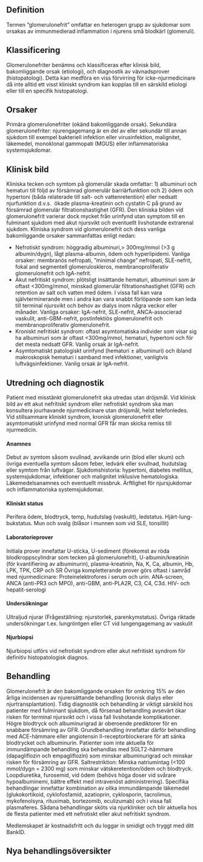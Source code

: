 ## Definition

Termen ”glomerulonefrit” omfattar en heterogen grupp av sjukdomar som orsakas av immunmedierad inflammation i njurens små blodkärl (glomeruli).

## Klassificering

Glomerulonefriter benämns och klassificeras efter klinisk bild, bakomliggande orsak (etiologi), och diagnostik av vävnadsprover (histopatologi). Detta kan medföra en viss förvirring för icke-njurmedicinare då inte alltid ett visst kliniskt syndrom kan kopplas till en särskild etiologi eller till en specifik histopatologi.

## Orsaker

Primära glomerulonefriter (okänd bakomliggande orsak).
Sekundära glomerulonefriter: njurengagemang är en del av eller sekundär till annan sjukdom till exempel bakteriell infektion eller virusinfektion, malignitet, läkemedel, monoklonal gammopati (MGUS) eller inflammatoriska systemsjukdomar.

## Klinisk bild

Kliniska tecken och symtom på glomerulär skada omfattar: 1) albuminuri och hematuri till följd av försämrad glomerulär barriärfunktion och 2) ödem och hypertoni (båda relaterade till salt- och vattenretention) eller nedsatt njurfunktion d.v.s.  ökade plasma-kreatinin och cystatin C på grund av försämrad glomerulär filtrationshastighet (GFR).
Den kliniska bilden vid glomerulonefrit varierar dock mycket från urinfynd utan symptom till en fulminant sjukdom med akut njursvikt och eventuellt livshotande extrarenal sjukdom.
Kliniska syndrom vid glomerulonefrit och dess vanliga bakomliggande orsaker sammanfattas enligt nedan:
- Nefrotiskt syndrom: höggradig albuminuri,> 300mg/mmol (>3 g albumin/dygn), lågt plasma-albumin, ödem och hyperlipidemi. Vanliga orsaker: membranös nefropati, ”minimal change” nefropati, SLE-nefrit, fokal and segmentell glomeruloskleros, membranoproliferativ glomerulonefrit och IgA-nefrit.
- Akut nefritiskt syndrom: plötsligt insättande hematuri, albuminuri som är oftast <300mg/mmol, minskad glomerulär filtrationshastighet (GFR) och retention av salt och vatten med ödem. I vissa fall kan vara självterminerande men i andra kan vara snabbt förlöpande som kan leda till terminal njursvikt och behov av dialys inom några veckor eller månader. Vanliga orsaker: IgA-nefrit, SLE-nefrit, ANCA-associerad vaskulit, anti-GBM-nefrit, postinfektiös glomerulonefrit och membranoproliferativ glomerulonefrit.
- Kroniskt nefritiskt syndrom: oftast asymtomatiska individer som visar sig ha albuminuri som är oftast <300mg/mmol, hematuri, hypertoni och för det mesta nedsatt GFR. Vanlig orsak är IgA-nefrit.
- Asymtomatiskt patologiskt urinfynd (hematuri ± albuminuri) och ibland makroskopisk hematuri i samband med infektioner, vanligtvis luftvägsinfektioner. Vanlig orsak är IgA-nefrit.

## Utredning och diagnostik

Patient med misstänkt glomerulonefrit ska utredas utan dröjsmål.
Vid klinisk bild av ett akut nefritiskt syndrom eller nefrotiskt syndrom ska man konsultera jourhavande njurmedicinare utan dröjsmål, helst telefonledes.
Vid stillsammare kliniskt syndrom, kronisk glomerulonefrit eller asymtomatiskt urinfynd med normal GFR får man skicka remiss till njurmedicin.

#### Anamnes

Debut av symtom såsom svullnad, avvikande urin (blod eller skum) och övriga eventuella symtom såsom feber, ledvärk eller svullnad, hudutslag eller symtom från luftvägar.
Sjukdomshistoria: hypertoni, diabetes mellitus, systemsjukdomar, infektioner och malignitet inklusive hematologiska.
Läkemedelsanamnes och eventuellt missbruk.
Ärftlighet för njursjukdomar och inflammatoriska systemsjukdomar.

#### Kliniskt status

Perifera ödem, blodtryck, temp, hudutslag (vaskulit), ledstatus. Hjärt-lung-bukstatus. Mun och svalg (blåsor i munnen som vid SLE, tonsillit)

#### Laboratorieprover

Initiala prover innefattar U-sticka, U-sediment (förekomst av röda blodkroppscylindrar som tecken på glomerulonefrit), U-albumin/kreatinin (för kvantifiering av albuminurin), plasma-kreatinin, Na, K, Ca, albumin, Hb, LPK, TPK, CRP och SR
Övriga kompletterande prover görs oftast i samråd med njurmedicinare: Proteinelektrofores i serum och urin. ANA-screen, ANCA (anti-PR3 och MPO), anti-GBM, anti-PLA2R, C3, C4, C3d. HIV- och hepatit-serologi

#### Undersökningar

Ultraljud njurar (Frågeställning: njurstorlek, parenkymstatus).
Övriga riktade undersökningar t.ex. lungröntgen eller CT vid lungengagemang av vaskulit

#### Njurbiopsi

Njurbiopsi utförs vid nefrotiskt syndrom eller akut nefritiskt syndrom för definitiv histopatologisk diagnos.

## Behandling

Glomerulonefrit är den bakomliggande orsaken för omkring 15% av den årliga incidensen av njurersättande behandling (kronisk dialys eller njurtransplantation). Tidig diagnostik och behandling är viktigt särskild hos patienter med fulminant sjukdom, då försenad behandling avsevärt ökar risken för terminal njursvikt och i vissa fall livshotande komplikationer.
Högre blodtryck och albuminurigrad är oberoende prediktorer för en snabbare försämring av GFR.
Grundbehandling innefattar därför behandling med ACE-hämmare eller angiotensin II-receptorblockerare för att sänka blodtrycket och albuminurin. Patienter som inte aktuella för immundämpande behandling ska behandlas med SGLT2-hämmare (dapagliflozin och empagliflozin) som minskar albuminurigrad och minskar risken för försämring av GFR.
Saltrestriktion: Minska natriumintag (<100 mmol/dygn = 2300 mg) som minskar vätskeretention/ödem och blodtryck.
Loopdiuretika, furosemid, vid ödem (behövs höga doser vid svårare hypoalbuminemi, bättre effekt med intravenöst administrering).
Specifika behandlingar innefattar kombination av olika immundämpande läkemedel (glukokortikoid, cyklofosfamid, azatioprin, cyklosporin, tacrolimus, mykofenolsyra, rituximab, bortezomib, eculizumab) och i vissa fall plasmaferes. Sådana behandlingar sköts via njurkliniker och blir aktuella hos de flesta patienter med ett nefrotiskt eller akut nefritiskt syndrom.


Medlemskapet är kostnadsfritt och du loggar in smidigt och tryggt med ditt BankID.

## Nya behandlingsöversikter

